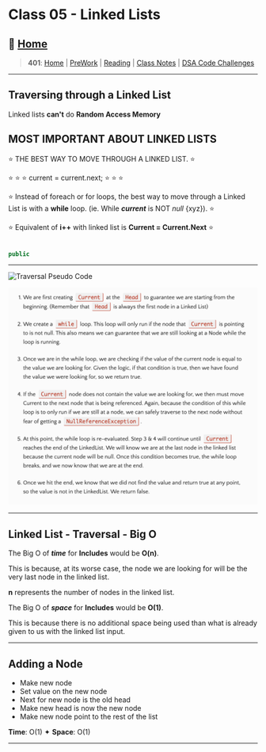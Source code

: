 # Class 05 - Linked Lists

## 🏡 [**Home**](https://mistidinzy.github.io/ReadingNotes/)

> **401**: [Home](/401home.md)
|
[PreWork](/401/PreworkRM.md)
|
[Reading](/401/ReadingRM.md)
|
[Class Notes](/401/ClassRM.md)
|
[DSA Code Challenges](https://mistidinzy.github.io/data-structures-and-algorithms/)
>

_____

## Traversing through a Linked List

Linked lists **can't** do **Random Access Memory**

## MOST IMPORTANT ABOUT LINKED LISTS

⭐️ THE BEST WAY TO MOVE THROUGH A LINKED LIST. ⭐️

⭐️ ⭐️ ⭐️ current = current.next; ⭐️ ⭐️ ⭐️

⭐️ Instead of foreach or for loops, the best way to move through a Linked List is with a **while** loop. (ie. While ***current*** is NOT *null* {xyz}). ⭐️

⭐️ Equivalent of **i++** with linked list is **Current = Current.Next** ⭐️

```C#

public 

```

_____

![Traversal Pseudo Code]()

![Traversal Example Explanation](/images/linkedlist2.png)

_____

## Linked List - Traversal - Big O

The Big O of ***time*** for **Includes** would be **O(n)**.

This is because, at its worse case, the node we are looking for will be the very last node in the linked list.

**n** represents the number of nodes in the linked list.

The Big O of ***space*** for **Includes** would be **O(1)**.

This is because there is no additional space being used than what is already given to us with the linked list input.

_____

## Adding a Node

* Make new node
* Set value on the new node
* Next for new node is the old head
* Make new head is now the new node
* Make new node point to the rest of the list

**Time**: O(1) ✦ **Space**: O(1)

_____
